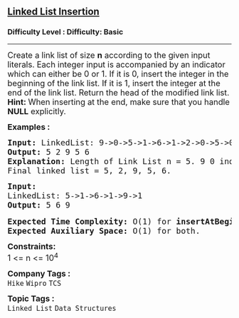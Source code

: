<h2><a href="https://www.geeksforgeeks.org/problems/linked-list-insertion-1587115620/1">Linked List Insertion</a></h2><h3>Difficulty Level : Difficulty: Basic</h3><hr><div class="problems_problem_content__Xm_eO"><p><span style="font-size: 18px;">Create a link list of size <strong>n</strong> according to the given input literals. Each integer input is accompanied by an indicator which can either be 0 or 1. If it is 0, insert the integer in the beginning of the link list. If it is 1, insert the integer at the end of the link list. R</span><span style="font-size: 18px;">eturn the head of the modified link list.</span><br><span style="font-size: 18px;"><strong>Hint: </strong>When inserting at the end, make sure that you handle <strong>NULL</strong> explicitly. </span></p>
<p><span style="font-size: 18px;"><strong>Examples :</strong></span></p>
<pre><span style="font-size: 18px;"><strong>Input: </strong>LinkedList: 9-&gt;0-&gt;5-&gt;1-&gt;6-&gt;1-&gt;2-&gt;0-&gt;5-&gt;0
<strong>Output: </strong>5 2 9 5 6<strong>
Explanation: </strong>Length of Link List n = 5. </span><span style="font-size: 18px;">9 0 indicated that 9 should be inserted in the beginning. Modified Link List = 9. 5 1 indicated that 5 should be inserted in the end. Modified Link List = 9,5. 6 1 indicated that 6 should be inserted in the end. Modified Link List = 9,5,6. 2 0 indicated that 2 should be inserted in the beginning. Modified Link List = 2,9,5,6. 5 0 indicated that 5 should be inserted in the beginning. Modified Link List = 5,2,9,5,6.&nbsp;
Final linked list = 5, 2, 9, 5, 6.
</span></pre>
<pre><span style="font-size: 18px;"><strong>Input:
</strong>LinkedList: 5-&gt;1-&gt;6-&gt;1-&gt;9-&gt;1
<strong>Output: </strong>5 6 9
</span>
<span style="font-size: 18px;"><strong>Expected Time Complexity:&nbsp;</strong>O(1) for&nbsp;<strong>insertAtBeginning()&nbsp;</strong>and O(n) for <strong>insertAtEnd()</strong>.<br><strong>Expected Auxiliary Space:&nbsp;</strong>O(1) for both.</span></pre>
<p><span style="font-size: 18px;"><strong>Constraints:</strong><br>1 &lt;= n &lt;= 10<sup>4</sup></span></p></div><p><span style=font-size:18px><strong>Company Tags : </strong><br><code>Hike</code>&nbsp;<code>Wipro</code>&nbsp;<code>TCS</code>&nbsp;<br><p><span style=font-size:18px><strong>Topic Tags : </strong><br><code>Linked List</code>&nbsp;<code>Data Structures</code>&nbsp;